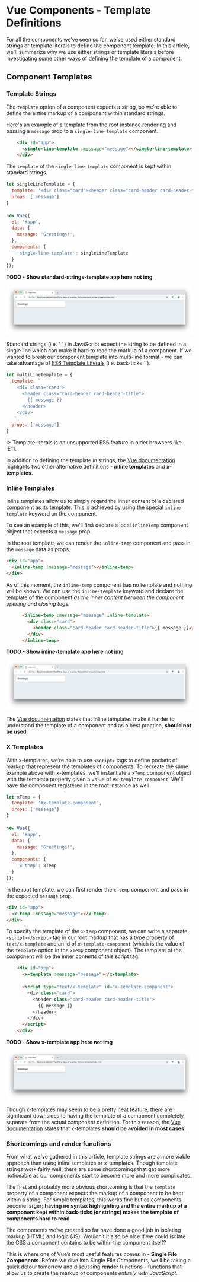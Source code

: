 # Vue Components - Template Definitions

For all the components we’ve seen so far, we’ve used either standard strings or template literals to define the component template. In this article, we'll summarize why we use either strings or template literals before investigating some other ways of defining the template of a component.

## Component Templates

### Template Strings

The `template` option of a component expects a string, so we’re able to define the entire markup of a component within standard strings.

Here's an example of a template from the root instance rendering and passing a `message` prop to a `single-line-template` component.

```html
    <div id="app">
      <single-line-template :message="message"></single-line-template>
    </div>
```

The `template` of the `single-line-template` component is kept within standard strings.

```javascript
let singleLineTemplate = {
  template: '<div class="card"><header class="card-header card-header-title">{{ message }}</header></div>',
  props: ['message']
}

new Vue({
  el: '#app',
  data: {
    message: 'Greetings!',
  },
  components: {
    'single-line-template': singleLineTemplate
  }
});
```

**TODO - Show standard-strings-template app here not img**

![](./public/assets/standard-strings-template.png)

Standard strings (i.e. ‘ ‘ ) in JavaScript expect the string to be defined in a single line which can make it hard to read the markup of a component. If we wanted to break our component template into multi-line format - we can take advantage of [ES6 Template Literals](https://developer.mozilla.org/en-US/docs/Web/JavaScript/Reference/Template_literals) (i.e. back-ticks ``).

```javascript
let multiLineTemplate = {
  template: `
    <div class="card">
      <header class="card-header card-header-title">
        {{ message }}
      </header>
    </div>
   `,
  props: ['message']
}
```

I> Template literals is an unsupported ES6 feature in older browsers like IE11.

In addition to defining the template in strings, the [Vue documentation](https://vuejs.org/v2/guide/components-edge-cases.html#Alternate-Template-Definitions) highlights two other alternative definitions - **inline templates** and **x-templates**.

### Inline Templates

Inline templates allow us to simply regard the inner content of a declared component as its template. This is achieved by using the special `inline-template` keyword on the component.

To see an example of this, we'll first declare a local `inlineTemp` component object that expects a `message` prop.

In the root template, we can render the `inline-temp` component and pass in the `message` data as props.

```html
<div id="app">
  <inline-temp :message="message"></inline-temp>
</div>
```

As of this moment, the `inline-temp` component has no template and nothing will be shown. We can use the `inline-template` keyword and declare the template of the component _as the inner content between the component opening and closing tags_.

```html
      <inline-temp :message="message" inline-template>
        <div class="card">
          <header class="card-header card-header-title">{{ message }}</header>
        </div>
      </inline-temp>
```

**TODO - Show inline-template app here not img**

![](./public/assets/inline-template.png)

The [Vue documentation](https://vuejs.org/v2/guide/components-edge-cases.html#Inline-Templates) states that inline templates make it harder to understand the template of a component and as a best practice, **should not be used**. 

### X Templates

With x-templates, we’re able to use `<script>` tags to define pockets of markup that represent the templates of components. To recreate the same example above with x-templates, we'll instantiate a `xTemp` component object with the template property given a value of `#x-template-component`. We'll have the component registered in the root instance as well.

```javascript
let xTemp = {
  template: '#x-template-component',
  props: ['message']
}

new Vue({
  el: '#app',
  data: {
    message: 'Greetings!',
  },
  components: {
    'x-temp': xTemp
  }
});
```

In the root template, we can first render the `x-temp` component and pass in the expected `message` prop.

```html
<div id="app">
  <x-temp :message="message"></x-temp>
</div>
```

To specify the template of the `x-temp` component, we can write a separate `<script></script>` tag in our root markup that has a type property of `text/x-template` and an id of `x-template-component` (which is the value of the `template` option in the `xTemp` component object). The template of the component will be the inner contents of this script tag.

```html
    <div id="app">
      <x-template :message="message"></x-template>

      <script type="text/x-template" id="x-template-component">
        <div class="card">
          <header class="card-header card-header-title">
            {{ message }}
          </header>
        </div>
      </script>
    </div>
```

**TODO - Show x-template app here not img**

![](./public/assets/x-template.png)

Though x-templates may seem to be a pretty neat feature, there are significant downsides to having the template of a component completely separate from the actual component definition. For this reason, the [Vue documentation](https://vuejs.org/v2/guide/components-edge-cases.html#X-Templates) states that x-templates **should be avoided in most cases**.

### Shortcomings and render functions

From what we've gathered in this article, template strings are a more viable approach than using inline templates or x-templates. Though template strings work fairly well, there are some shortcomings that get more noticeable as our components start to become more and more complicated.

The first and probably more obvious shortcoming is that the `template` property of a component expects the markup of a component to be kept within a string. For simple templates, this works fine but as components become larger; **having no syntax highlighting and the entire markup of a component kept within back-ticks (or strings) makes the template of components hard to read**.

The components we’ve created so far have done a good job in isolating markup (HTML) and logic (JS). Wouldn’t it also be nice if we could isolate the CSS a component contains to be within the component itself?

This is where one of Vue’s most useful features comes in - **Single File Components**. Before we dive into Single File Components, we'll be taking a quick detour tomorrow and discussing **render** functions - functions that allow us to create the markup of components _entirely with JavaScript_.
